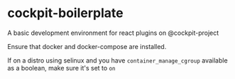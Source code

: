 # cockpit-boilerplate
A basic development environment for react plugins on @cockpit-project

Ensure that docker and docker-compose are installed.

If on a distro using selinux and you have `container_manage_cgroup` available as a boolean, make sure it's set to `on`
